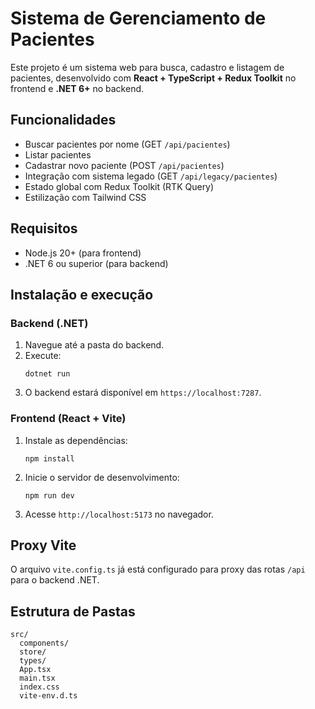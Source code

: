 # Sistema de Gerenciamento de Pacientes

Este projeto é um sistema web para busca, cadastro e listagem de pacientes, desenvolvido com **React + TypeScript + Redux Toolkit** no frontend e **.NET 6+** no backend.

## Funcionalidades

- Buscar pacientes por nome (GET `/api/pacientes`)
- Listar pacientes
- Cadastrar novo paciente (POST `/api/pacientes`)
- Integração com sistema legado (GET `/api/legacy/pacientes`)
- Estado global com Redux Toolkit (RTK Query)
- Estilização com Tailwind CSS

## Requisitos

- Node.js 20+ (para frontend)
- .NET 6 ou superior (para backend)

## Instalação e execução

### Backend (.NET)

1. Navegue até a pasta do backend.
2. Execute:
   ```
   dotnet run
   ```
3. O backend estará disponível em `https://localhost:7287`.

### Frontend (React + Vite)

1. Instale as dependências:
   ```
   npm install
   ```
2. Inicie o servidor de desenvolvimento:
   ```
   npm run dev
   ```
3. Acesse `http://localhost:5173` no navegador.

## Proxy Vite

O arquivo `vite.config.ts` já está configurado para proxy das rotas `/api` para o backend .NET.

## Estrutura de Pastas

```
src/
  components/
  store/
  types/
  App.tsx
  main.tsx
  index.css
  vite-env.d.ts
```
